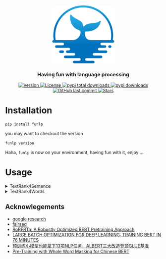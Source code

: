
<p align="center">
    <img width="200" src="https://github.com/szj2ys/funlp/raw/master/datasets/resources/logo.png"/>
</p>

<h3 align="center">
    <p>Having fun with language processing</p>
</h3>


<p align="center">
    <a href="https://python.org/pypi/funlp">
        <img src="https://badge.fury.io/py/funlp.svg" alt="Version"/>
    </a>
    <a href="https://python.org/pypi/funlp">
        <img src="https://img.shields.io/pypi/l/funlp.svg?color=orange" alt="License"/>
    </a>
    <a href="https://python.org/pypi/funlp">
        <img src="https://static.pepy.tech/badge/funlp?color=blue" alt="pypi total downloads"/>
    </a>
    <a href="https://python.org/pypi/funlp">
        <img src="https://img.shields.io/pypi/dm/funlp?color=blue" alt="pypi downloads"/>
    </a>
    <a href="https://python.org/pypi/funlp">
        <img src="https://img.shields.io/github/last-commit/szj2ys/funlp?color=blue" alt="GitHub last commit"/>
    </a>
    <a href="https://github.com/szj2ys/funlp">
        <img src="https://img.shields.io/github/stars/szj2ys/funlp?style=social" alt="Stars"/>
    </a>
</p>




# Installation
```shell
pip install funlp
```
you may want to checkout the version
```shell
funlp version
```
Haha, `funlp` is now on your environment, having fun with it, enjoy ...


# Usage

<details>
  <summary>TextRank4Sentence</summary>

  ```python
from funlp import TextRank4Sentence
import codecs

rank4sent = TextRank4Sentence(use_w2v=False,tol=0.0001)

text = codecs.open('./datasets/input/当前中国经济实现完全数字化，小微企业的投资机会将是蓝海.txt', 'r', 'utf-8').read()
rank4sent.summarize(text, 10)
  ```
</details>


<details>
  <summary>TextRank4Words</summary>

```python
from funlp import TextRank4Words
import codecs

rank4words = TextRank4Words(tol=0.0001,window=2)

text = codecs.open('../datasets/input/当前中国经济实现完全数字化，小微企业的投资机会将是蓝海.txt', 'r', 'utf-8').read()
rank4words.summarize(text, 10)
```
</details>


## Acknowlegements
* [google research](https://github.com/google-research/google-research)
* [fairseq](https://github.com/pytorch/fairseq)
* [RoBERTa: A Robustly Optimized BERT Pretraining Approach](https://arxiv.org/pdf/1907.11692.pdf)
* [LARGE BATCH OPTIMIZATION FOR DEEP LEARNING:
TRAINING BERT IN 76 MINUTES](https://arxiv.org/pdf/1904.00962.pdf)
* [预训练小模型也能拿下13项NLP任务，ALBERT三大改造登顶GLUE基准](http://baijiahao.baidu.com/s?id=1645712785366950083&wfr=spider&for=pc)
* [Pre-Training with Whole Word Masking for Chinese BERT](https://github.com/ymcui/Chinese-BERT-wwm)



